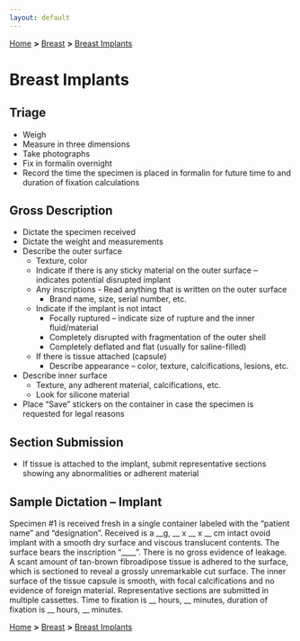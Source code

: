 ```yaml
---
layout: default
---
```

[Home](./../) **>** [Breast](./breast.html) **>** [Breast Implants](./breastimplant.html)

# Breast Implants
## Triage
- Weigh
- Measure in three dimensions
- Take photographs
- Fix in formalin overnight
- Record the time the specimen is placed in formalin for future time to and duration of fixation calculations

## Gross Description
- Dictate the specimen received
- Dictate the weight and measurements
- Describe the outer surface
  - Texture, color
  - Indicate if there is any sticky material on the outer surface – indicates potential disrupted implant
  - Any inscriptions - Read anything that is written on the outer surface
    - Brand name, size, serial number, etc.
  - Indicate if the implant is not intact
    - Focally ruptured – indicate size of rupture and the inner fluid/material
    - Completely disrupted with fragmentation of the outer shell
    - Completely deflated and flat (usually for saline-filled)
  - If there is tissue attached (capsule)
    - Describe appearance – color, texture, calcifications, lesions, etc.
- Describe inner surface
  - Texture, any adherent material, calcifications, etc.
  - Look for silicone material
- Place “Save” stickers on the container in case the specimen is requested for legal reasons

## Section Submission
- If tissue is attached to the implant, submit representative sections showing any abnormalities or adherent material

## Sample Dictation – Implant
Specimen #1 is received fresh in a single container labeled with the “patient name” and “designation”. Received is a __g, __ x __ x __ cm intact ovoid implant with a smooth dry surface and viscous translucent contents. The surface bears the inscription “____”. There is no gross evidence of leakage. A scant amount of tan-brown fibroadipose tissue is adhered to the surface, which is sectioned to reveal a grossly unremarkable cut surface. The inner surface of the tissue capsule is smooth, with focal calcifications and no evidence of foreign material. Representative sections are submitted in multiple cassettes. Time to fixation is __ hours, __ minutes, duration of fixation is __ hours, __ minutes.

[Home](./../) **>** [Breast](./breast.html) **>** [Breast Implants](./breastimplant.html)
